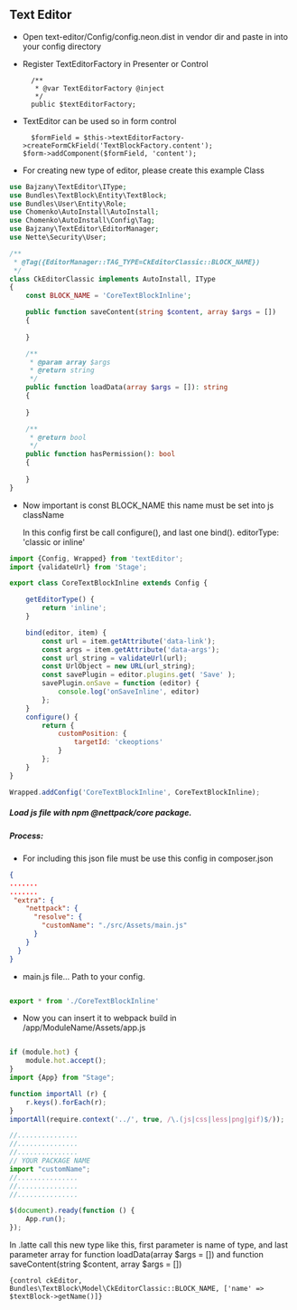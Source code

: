## Text Editor


- Open text-editor/Config/config.neon.dist in vendor dir and paste in into your config directory

- Register TextEditorFactory in Presenter or Control

		/**
    	 * @var TextEditorFactory @inject
    	 */
    	public $textEditorFactory;
    	
- TextEditor can be used so in form control

		$formField = $this->textEditorFactory->createFormCkField('TextBlockFactory.content');
      $form->addComponent($formField, 'content');
       	 	
    	
    	
- For creating new type of editor, please create this example Class
````php
use Bajzany\TextEditor\IType;
use Bundles\TextBlock\Entity\TextBlock;
use Bundles\User\Entity\Role;
use Chomenko\AutoInstall\AutoInstall;
use Chomenko\AutoInstall\Config\Tag;
use Bajzany\TextEditor\EditorManager;
use Nette\Security\User;

/**
 * @Tag({EditorManager::TAG_TYPE=CkEditorClassic::BLOCK_NAME})
 */
class CkEditorClassic implements AutoInstall, IType
{
	const BLOCK_NAME = 'CoreTextBlockInline';

	public function saveContent(string $content, array $args = [])
	{
		
	}

	/**
	 * @param array $args
	 * @return string
	 */
	public function loadData(array $args = []): string
	{
		
	}

	/**
	 * @return bool
	 */
	public function hasPermission(): bool
	{
		
	}
}
````    
- Now important is const BLOCK_NAME this name must be set into js className 

	In this config first be call configure(), and last one bind().
	editorType: 'classic or inline'

````javascript
import {Config, Wrapped} from 'textEditor';
import {validateUrl} from 'Stage';

export class CoreTextBlockInline extends Config {

	getEditorType() {
		return 'inline';
	}

	bind(editor, item) {
		const url = item.getAttribute('data-link');
		const args = item.getAttribute('data-args');
		const url_string = validateUrl(url);
		const UrlObject = new URL(url_string);
		const savePlugin = editor.plugins.get( 'Save' );
		savePlugin.onSave = function (editor) {
			console.log('onSaveInline', editor)
		};
	}
	configure() {
		return {
			customPosition: {
				targetId: 'ckeoptions'
			}
		};
	}
}

Wrapped.addConfig('CoreTextBlockInline', CoreTextBlockInline);
````     

##### Load js file with npm @nettpack/core package.

##### Process: 

- For including this json file must be use this config in composer.json
````json
{
.......
.......
 "extra": {
    "nettpack": {
      "resolve": {
        "customName": "./src/Assets/main.js"
      }
    }
  }
}
```` 

- main.js file... Path to your config.

````javascript

export * from './CoreTextBlockInline'

````    

- Now you can insert it to webpack build in /app/ModuleName/Assets/app.js

````javascript

if (module.hot) {
	module.hot.accept();
}
import {App} from "Stage";

function importAll (r) {
	r.keys().forEach(r);
}
importAll(require.context('../', true, /\.(js|css|less|png|gif)$/));

//...............
//...............
//...............
// YOUR PACKAGE NAME
import "customName";
//...............
//...............
//...............

$(document).ready(function () {
	App.run();
});

```` 

In .latte call this new type like this, first parameter is name of type, and last parameter array for  function loadData(array $args = []) and function saveContent(string $content, array $args = [])



	{control ckEditor, Bundles\TextBlock\Model\CkEditorClassic::BLOCK_NAME, ['name' => $textBlock->getName()]}
